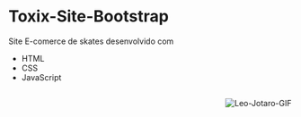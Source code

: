 # Toxix-Site-Bootstrap
Site E-comerce de skates desenvolvido com
- HTML
- CSS
- JavaScript


##



<img align="right" alt="Leo-Jotaro-GIF" src="https://cdn.discordapp.com/attachments/900940478512504854/900940837612040232/toxix.GIF">
